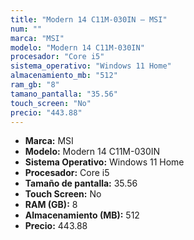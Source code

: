 ```yaml
---
title: "Modern 14 C11M-030IN — MSI"
num: ""
marca: "MSI"
modelo: "Modern 14 C11M-030IN"
procesador: "Core i5"
sistema_operativo: "Windows 11 Home"
almacenamiento_mb: "512"
ram_gb: "8"
tamano_pantalla: "35.56"
touch_screen: "No"
precio: "443.88"
---
```

<ul>
<li><strong>Marca:</strong> MSI</li>
<li><strong>Modelo:</strong> Modern 14 C11M-030IN</li>
<li><strong>Sistema Operativo:</strong> Windows 11 Home</li>
<li><strong>Procesador:</strong> Core i5 </li>
<li><strong>Tamaño de pantalla:</strong> 35.56</li>
<li><strong>Touch Screen:</strong> No</li>
<li><strong>RAM (GB):</strong> 8</li>
<li><strong>Almacenamiento (MB):</strong> 512</li>
<li><strong>Precio:</strong> 443.88</li>
</ul>